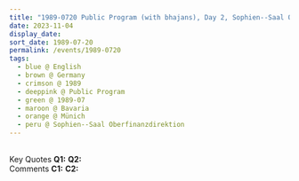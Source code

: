```yaml
---
title: "1989-0720 Public Program (with bhajans), Day 2, Sophien--Saal Oberfinanzdirektion, Sophienstraße 6, Münich, Bavaria, Germany"
date: 2023-11-04
display_date: 
sort_date: 1989-07-20
permalink: /events/1989-0720
tags:
  - blue @ English
  - brown @ Germany
  - crimson @ 1989
  - deeppink @ Public Program
  - green @ 1989-07
  - maroon @ Bavaria
  - orange @ Münich
  - peru @ Sophien--Saal Oberfinanzdirektion
---
```


<br>

<wave-list>
  <list-title color="DarkSeaGreen" width="55">Key Quotes</list-title>
  <list-item color="BlanchedAlmond" width="280"><b>Q1:</b> <i></i></list-item>
  <list-item color="Lavender" width="280"><b>Q2:</b> <i></i></list-item>
</wave-list>

<br>

<wave-list>
  <list-title color="DarkSeaGreen" width="55">Comments</list-title>
  <list-item color="BlanchedAlmond" width="280"><b>C1:</b> <i></i></list-item>
  <list-item color="Lavender" width="280"><b>C2:</b> <i></i></list-item>
</wave-list>